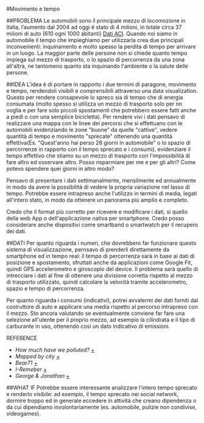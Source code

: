 #Movimento e tempo

##PROBLEMA
Le automobili sono il principale mezzo di locomozione in Italia, l’aumento  dal 2004 ad oggi è stato di 4 milioni, in totale circa 37 milioni di auto (610 ogni 1000 abitanti) [Dati ACI](http://www.comuni-italiani.it/statistiche/veicoli.html).
Quando noi siamo in automobile il tempo che impieghiamo per utilizzarla crea due principali inconvenienti: inquinamento e molto spesso la perdita di tempo per arrivare in un luogo.
La maggior parte delle persone non si chiede quanto tempo impiega sul mezzo di trasporto, o lo spazio di percorrenza da una zona all'altra, ne tantomeno quanto sta inquinando l'ambiente o la salute delle persone. 

##IDEA
L'idea è di portare in rapporto i due termini di paragone, movimento e tempo, rendendoli visibili e comprensibili attraverso 
una data visualization. Questo per rendere consapevole lo spreco sia di tempo che di energia consumata (molto spesso si utilizza un mezzo di trasporto solo per nn voglia e per fare solo piccoli spostamenti che potrebbero essere fatti anche a piedi o con una semplice bicicletta).
Per rendere vivi i dati pensavo di realizzare una mappa con le linee dei percorsi che si effettuano con le automobili evidenziando le zone "buone" da quelle "cattive", vedere quantità di tempo e movimento "sprecate" ottenendo una quantità effettiva(Es. "Quest'anno hai perso 28 giorni in automobile" o lo spazio di percorrenze in rapporto con il tempo sprecato e i consumi), evidenziare il tempo effettivo che stiamo su un mezzo di trasporto con l'impossibilità di fare altro ed osservare altro. Posso risparmiare per me e per gli altri? Come potevo spendere quei giorni in altro modo? 

Pensavo di presentare i dati settimanalmente, mensilmente ed annualmente in modo da avere la possibilità di vedere la propria variazione nel lasso di tempo. Potrebbe essere intrapreso anche l'utilizzo in termini di media, legati all'intero stato, in modo da ottenere un panorama più amplio e completo.

Credo che il format più corretto per ricevere e modificare i dati, si quello della web App o dell'applicazione nativa per smartphone.
Credo posso considerare anche dispositivi come smartband o smartwatch per il recupero dei dati.

##DATI
Per quanto riguarda i numeri, che dovrebbero far funzionare questo sistema di visualizzazione, pernsavo di prenderli direttamente da smartphone ed in tempo real: il tempo di percorrenza sarà in base ai dati di posizione e spostamento, sfruttati anche da applicazioni come Google Fit, quindi GPS accelerometro e giroscopio del device. Il problema sarà quello di intrecciare i dati al fine di ottenere una divisione corretta rispetto al mezzo di trasporto utilizzato, quindi calcolare la velocità tramite accelerometro, spazio e tempo di percorrenza. 

Per quanto riguarda i consumi (indicativi), potrei avvalermi dei dati forniti dal costruttore di auto e applicare una media rispetto al percorso intrapreso con il mezzo. Sto ancora valutando se eventualmente conviene far fare una selezione all'utente per il proprio mezzo, ad esempio la cilindrata e il tipo di carburante in uso, ottenendo così un dato indicativo di emissioni.


REFERENCE
- _How much have we polluted?_ [+](http://www.elkanodata.com/co2/)     
- _Mapped by city_ [+](http://www.theguardian.com/news/datablog/interactive/2013/jan/16/exposure-air-pollution-mapped-by-city) 
- _Bear71_ [+](http://visual.ly/bear-71?view=true)
- _I-Remeber_ [+](http://i-remember.fr/en )   
- _George & Jonathan_ [+](http://www.georgeandjonathan.com/#8)

##WHAT IF
Potrebbe essere interessante analizzare l'intero tempo sprecato e renderlo visibile: ad esempio, il tempo sprecato nei social network, dormire troppo ed in generale eccedere in attività che creano dipendenza o da cui dipendiamo involontariamente (es. automobile, pulizie non condivise, videogames).
